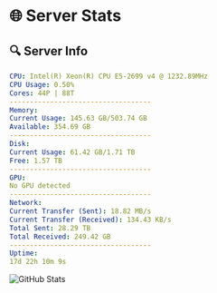 # 🌐 Server Stats
## 🔍 Server Info
```yaml
CPU: Intel(R) Xeon(R) CPU E5-2699 v4 @ 1232.89MHz
CPU Usage: 0.50%
Cores: 44P | 88T
-----------------------------------
Memory:
Current Usage: 145.63 GB/503.74 GB
Available: 354.69 GB
-----------------------------------
Disk:
Current Usage: 61.42 GB/1.71 TB
Free: 1.57 TB
-----------------------------------
GPU:
No GPU detected
-----------------------------------
Network:
Current Transfer (Sent): 18.82 MB/s
Current Transfer (Received): 134.43 KB/s
Total Sent: 28.29 TB
Total Received: 249.42 GB
-----------------------------------
Uptime:
17d 22h 10m 9s
```
![GitHub Stats](https://img.shields.io/badge/Updated-2025-03-25_19:32:58-blue)